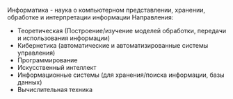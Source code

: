 Информатика - наука о компьютерном представлении, хранении, обработке и интерпретации информации
Направления: 
* Теоретическая (Построение/изучение моделей обработки, передачи и использования информации)
* Кибернетика (автоматические и автоматизированные системы управления)
* Программирование
* Искусственный интеллект 
* Информационные системы (для хранения/поиска информации, базы данных)
* Вычислительная техника 